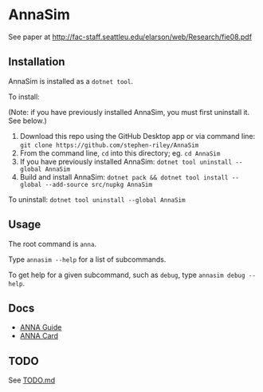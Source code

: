 # AnnaSim

See paper at http://fac-staff.seattleu.edu/elarson/web/Research/fie08.pdf

## Installation

AnnaSim is installed as a `dotnet tool`.

To install:

(Note: if you have previously installed AnnaSim, you must first uninstall it.  See below.)
1. Download this repo using the GitHub Desktop app or via command line: `git clone https://github.com/stephen-riley/AnnaSim`
1. From the command line, `cd` into this directory; eg. `cd AnnaSim`
1. If you have previously installed AnnaSim: `dotnet tool uninstall --global AnnaSim`
1. Build and install AnnaSim: `dotnet pack && dotnet tool install --global --add-source src/nupkg AnnaSim`

To uninstall:
`dotnet tool uninstall --global AnnaSim`

## Usage

The root command is `anna`.  

Type `annasim --help` for a list of subcommands.

To get help for a given subcommand, such as `debug`, type `annasim debug --help`.

## Docs

* [ANNA Guide](docs/ANNA_Guide.pdf)
* [ANNA Card](docs/ANNA_Card.pdf)

## TODO

See [TODO.md](TODO.md)
